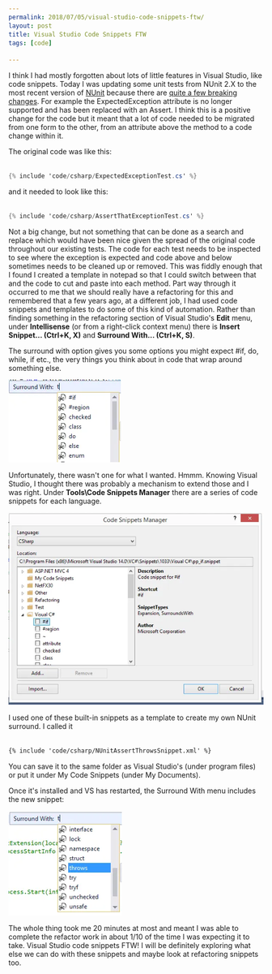 ```yaml
---
permalink: 2018/07/05/visual-studio-code-snippets-ftw/
layout: post
title: Visual Studio Code Snippets FTW
tags: [code]

---
```


I think I had mostly forgotten about lots of little features in Visual Studio, like code snippets. Today I was updating some unit tests from NUnit 2.X to
the most recent version of <a href="http://nunit.org/documentation/" alt="nunit homepage">NUnit</a> because there are <a href="https://github.com/nunit/docs/wiki/Breaking-Changes" >quite a few breaking
changes</a>. For example the ExpectedException attribute is no longer supported and has been replaced with an Assert. I think this is a positive
change for the code but it meant that a lot of code needed to be migrated from one form to the other, from an attribute above the method to a code
change within it.

The original code was like this:

```csharp

{% include 'code/csharp/ExpectedExceptionTest.cs' %}

```

and it needed to look like this:

```csharp

{% include 'code/csharp/AssertThatExceptionTest.cs' %}

```

Not a big change, but not something that can be done as a search and replace which would have been nice given the spread of the original code throughout
our existing tests. The code for each test needs to be inspected to see where the exception is expected and code above and below sometimes needs to be
cleaned up or removed. This was fiddly enough that I found I created a template in notepad so that I could switch between that and the code to cut and paste
into each method. Part way through it occurred to me that we should really have a refactoring for this and remembered that a few years ago, at a different
job, I had used code snippets and templates to do some of this kind of automation. Rather than finding something in the refactoring section of Visual Studio's
**Edit** menu, under **Intellisense** (or from a right-click context menu) there is **Insert Snippet... (Ctrl+K, X)** and **Surround With... (Ctrl+K, S)**.

The surround with option gives you some options you might expect #if, do, while, if etc., the very things you think about in code that wrap around
something else.

![surround](/img/posts/visual-studio-code-snippets-ftw/surround-with-before.webp)

Unfortunately, there wasn't one for what I wanted. Hmmm. Knowing Visual Studio, I thought there was probably a mechanism to extend those and I was right. Under
**Tools\Code Snippets Manager** there are a series of code snippets for each language.

![surround](/img/posts/visual-studio-code-snippets-ftw/code-snippets-manager.webp)

I used one of these built-in snippets as a template to create my own NUnit surround. I called it

```xml

{% include 'code/csharp/NUnitAssertThrowsSnippet.xml' %}

```

You can save it to the same folder as Visual Studio's (under program files) or put it under My Code Snippets (under My Documents).

Once it's installed and VS has restarted, the Surround With menu includes the new snippet:

![surround](/img/posts/visual-studio-code-snippets-ftw/surround-with-after.webp)

The whole thing took me 20 minutes at most and meant I was able to complete the refactor work in about 1/10 of the time I was expecting it to take. Visual
Studio code snippets FTW! I will be definitely exploring what else we can do with these snippets and maybe look at refactoring snippets too.

